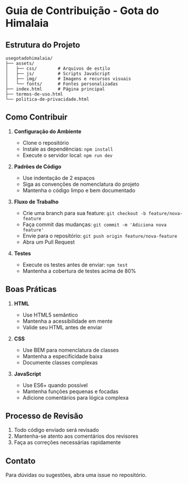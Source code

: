 # Guia de Contribuição - Gota do Himalaia

## Estrutura do Projeto
```
usegotadohimalaia/
├── assets/
│   ├── css/        # Arquivos de estilo
│   ├── js/         # Scripts JavaScript
│   ├── img/        # Imagens e recursos visuais
│   └── fonts/      # Fontes personalizadas
├── index.html      # Página principal
├── termos-de-uso.html
└── politica-de-privacidade.html
```

## Como Contribuir

1. **Configuração do Ambiente**
   - Clone o repositório
   - Instale as dependências: `npm install`
   - Execute o servidor local: `npm run dev`

2. **Padrões de Código**
   - Use indentação de 2 espaços
   - Siga as convenções de nomenclatura do projeto
   - Mantenha o código limpo e bem documentado

3. **Fluxo de Trabalho**
   - Crie uma branch para sua feature: `git checkout -b feature/nova-feature`
   - Faça commit das mudanças: `git commit -m 'Adiciona nova feature'`
   - Envie para o repositório: `git push origin feature/nova-feature`
   - Abra um Pull Request

4. **Testes**
   - Execute os testes antes de enviar: `npm test`
   - Mantenha a cobertura de testes acima de 80%

## Boas Práticas

1. **HTML**
   - Use HTML5 semântico
   - Mantenha a acessibilidade em mente
   - Valide seu HTML antes de enviar

2. **CSS**
   - Use BEM para nomenclatura de classes
   - Mantenha a especificidade baixa
   - Documente classes complexas

3. **JavaScript**
   - Use ES6+ quando possível
   - Mantenha funções pequenas e focadas
   - Adicione comentários para lógica complexa

## Processo de Revisão

1. Todo código enviado será revisado
2. Mantenha-se atento aos comentários dos revisores
3. Faça as correções necessárias rapidamente

## Contato

Para dúvidas ou sugestões, abra uma issue no repositório. 